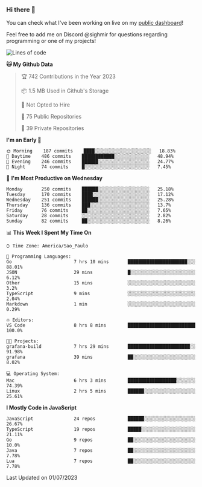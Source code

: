 ### Hi there 👋

<!--
**guicaulada/guicaulada** is a ✨ _special_ ✨ repository because its `README.md` (this file) appears on your GitHub profile.

Here are some ideas to get you started:

- 🔭 I’m currently working on ...
- 🌱 I’m currently learning ...
- 👯 I’m looking to collaborate on ...
- 🤔 I’m looking for help with ...
- 💬 Ask me about ...
- 📫 How to reach me: ...
- 😄 Pronouns: ...
- ⚡ Fun fact: ...
-->

You can check what I've been working on live on my [public dashboard](https://guicaulada.grafana.net/public-dashboards/7b7f644500ec4e6cb5d7a4e7b5ed0dab)!

Feel free to add me on Discord @sighmir for questions regarding programming or one of my projects!

<!--START_SECTION:waka-->
![Lines of code](https://img.shields.io/badge/From%20Hello%20World%20I%27ve%20Written-11.0%20million%20lines%20of%20code-blue)

**🐱 My Github Data** 

> 🏆 742 Contributions in the Year 2023
 > 
> 📦 1.5 MB Used in Github's Storage 
 > 
> 🚫 Not Opted to Hire
 > 
> 📜 75 Public Repositories 
 > 
> 🔑 39 Private Repositories  
 > 
**I'm an Early 🐤** 

```text
🌞 Morning    187 commits    ████░░░░░░░░░░░░░░░░░░░░░   18.83% 
🌆 Daytime    486 commits    ████████████░░░░░░░░░░░░░   48.94% 
🌃 Evening    246 commits    ██████░░░░░░░░░░░░░░░░░░░   24.77% 
🌙 Night      74 commits     █░░░░░░░░░░░░░░░░░░░░░░░░   7.45%

```
📅 **I'm Most Productive on Wednesday** 

```text
Monday       250 commits    ██████░░░░░░░░░░░░░░░░░░░   25.18% 
Tuesday      170 commits    ████░░░░░░░░░░░░░░░░░░░░░   17.12% 
Wednesday    251 commits    ██████░░░░░░░░░░░░░░░░░░░   25.28% 
Thursday     136 commits    ███░░░░░░░░░░░░░░░░░░░░░░   13.7% 
Friday       76 commits     ██░░░░░░░░░░░░░░░░░░░░░░░   7.65% 
Saturday     28 commits     ░░░░░░░░░░░░░░░░░░░░░░░░░   2.82% 
Sunday       82 commits     ██░░░░░░░░░░░░░░░░░░░░░░░   8.26%

```


📊 **This Week I Spent My Time On** 

```text
⌚︎ Time Zone: America/Sao_Paulo

💬 Programming Languages: 
Go                       7 hrs 10 mins       ██████████████████████░░░   88.01% 
JSON                     29 mins             █░░░░░░░░░░░░░░░░░░░░░░░░   6.12% 
Other                    15 mins             ░░░░░░░░░░░░░░░░░░░░░░░░░   3.2% 
TypeScript               9 mins              ░░░░░░░░░░░░░░░░░░░░░░░░░   2.04% 
Markdown                 1 min               ░░░░░░░░░░░░░░░░░░░░░░░░░   0.29%

🔥 Editors: 
VS Code                  8 hrs 8 mins        █████████████████████████   100.0%

🐱‍💻 Projects: 
grafana-build            7 hrs 29 mins       ███████████████████████░░   91.98% 
grafana                  39 mins             ██░░░░░░░░░░░░░░░░░░░░░░░   8.02%

💻 Operating System: 
Mac                      6 hrs 3 mins        ██████████████████░░░░░░░   74.39% 
Linux                    2 hrs 5 mins        ██████░░░░░░░░░░░░░░░░░░░   25.61%

```

**I Mostly Code in JavaScript** 

```text
JavaScript               24 repos            ██████░░░░░░░░░░░░░░░░░░░   26.67% 
TypeScript               19 repos            █████░░░░░░░░░░░░░░░░░░░░   21.11% 
Go                       9 repos             ██░░░░░░░░░░░░░░░░░░░░░░░   10.0% 
Java                     7 repos             ██░░░░░░░░░░░░░░░░░░░░░░░   7.78% 
Lua                      7 repos             ██░░░░░░░░░░░░░░░░░░░░░░░   7.78%

```



 Last Updated on 01/07/2023
<!--END_SECTION:waka-->
